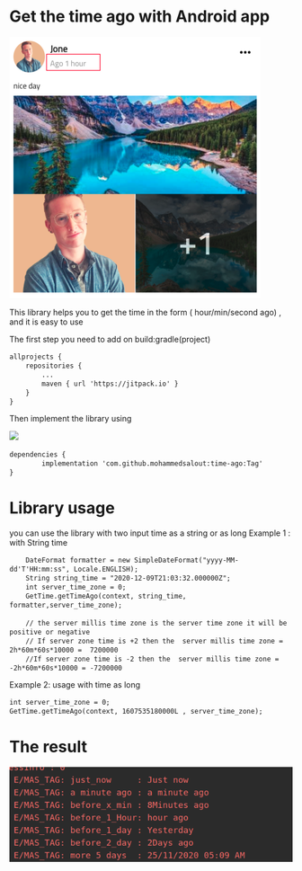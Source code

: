 # Get the time ago with Android app

![](https://raw.githubusercontent.com/mohammedsalout/time-ago/main/time_ago2.png)


This library helps you to get the time in the form ( hour/min/second ago) , and it is easy to use

The first step you need to add on build:gradle(project)

	allprojects {
		repositories {
			...
			maven { url 'https://jitpack.io' }
		}
	}


Then implement the library using 

[![](https://jitpack.io/v/mohammedsalout/time-ago.svg)](https://jitpack.io/#mohammedsalout/time-ago)


  	dependencies {
	        implementation 'com.github.mohammedsalout:time-ago:Tag'
  	}
    
# Library usage

you can use the library with two input  time as a string or as long 
Example 1 : with String time 

        DateFormat formatter = new SimpleDateFormat("yyyy-MM-dd'T'HH:mm:ss", Locale.ENGLISH);
        String string_time = "2020-12-09T21:03:32.000000Z";
        int server_time_zone = 0;
        GetTime.getTimeAgo(context, string_time, formatter,server_time_zone);

        // the server millis time zone is the server time zone it will be positive or negative
        // If server zone time is +2 then the  server millis time zone = 2h*60m*60s*10000 =  7200000
        //If server zone time is -2 then the  server millis time zone = -2h*60m*60s*10000 = -7200000

Example 2: usage with time as long  

    int server_time_zone = 0;
    GetTime.getTimeAgo(context, 1607535180000L , server_time_zone);

# The result 

![](https://raw.githubusercontent.com/mohammedsalout/time-ago/main/output_example.png)



       
